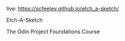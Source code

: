 live: https://scfeeley.github.io/etch_a-sketch/

Etch-A-Sketch

The Odin Project Foundations Course
